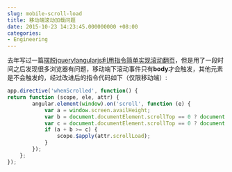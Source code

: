 ```yaml
---
slug: mobile-scroll-load
title: 移动端滚动加载问题
date: 2015-10-23 14:23:45.000000000 +08:00
categories:
- Engineering
---
```

去年写过一篇[摆脱jquery!angularjs利用指令简单实现滚动翻页](/2014/09/06/angularjs-lazy-load.html)，但是用了一段时间之后发现很多浏览器有问题，移动端下滚动事件只有**body**才会触发，其他元素是不会触发的，经过改进后的指令代码如下（仅限移动端）:

```javascript
app.directive('whenScrolled', function() { 
return function (scope, ele, attr) {
        angular.element(window).on('scroll', function (e) {
            var a = window.screen.availHeight;
            var b = document.documentElement.scrollTop == 0 ? document.body.scrollTop : document.documentElement.scrollTop;
            var c = document.documentElement.scrollTop == 0 ? document.body.scrollHeight : document.documentElement.scrollHeight;
            if (a + b >= c) {
                scope.$apply(attr.scrollLoad);
            }
        });
    };
});
```